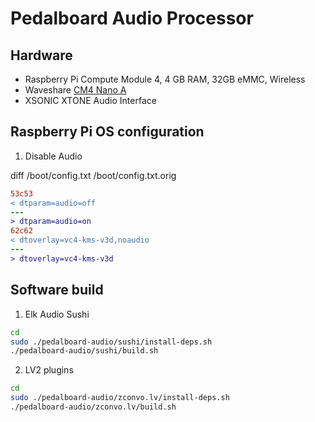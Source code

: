 # Pedalboard Audio Processor

## Hardware 
* Raspberry Pi Compute Module 4, 4 GB RAM, 32GB eMMC, Wireless
* Waveshare [CM4 Nano A](https://www.waveshare.com/wiki/CM4-NANO-A) 
* XSONIC XTONE Audio Interface

## Raspberry Pi OS configuration

1. Disable Audio

diff /boot/config.txt /boot/config.txt.orig

```diff
53c53
< dtparam=audio=off
---
> dtparam=audio=on
62c62
< dtoverlay=vc4-kms-v3d,noaudio
---
> dtoverlay=vc4-kms-v3d
```

## Software build

1. Elk Audio Sushi

```bash
cd
sudo ./pedalboard-audio/sushi/install-deps.sh
./pedalboard-audio/sushi/build.sh
```

2. LV2 plugins

```bash
cd
sudo ./pedalboard-audio/zconvo.lv/install-deps.sh
./pedalboard-audio/zconvo.lv/build.sh
```

